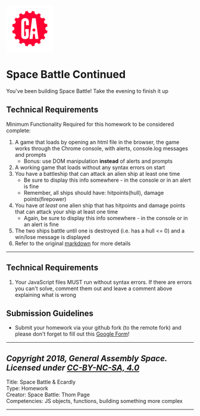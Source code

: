 [![General Assembly Logo](/ga_cog.png)](https://generalassemb.ly)

# Space Battle Continued

You've been building Space Battle! Take the evening to finish it up


## Technical Requirements
Minimum Functionality Required for this homework to be considered complete:
1. A game that loads by opening an html file in the browser, the game works through the Chrome console, with alerts, console.log messages and prompts
    - Bonus: use DOM manipulation **instead** of alerts and prompts
1. A working game that loads without any syntax errors on start
1. You have a battleship that can attack an alien ship at least one time
    - Be sure to display this info somewhere - in the console or in an alert is fine
    - Remember, all ships should have: hitpoints(hull), damage points(firepower)
1. You have _at least_ one alien ship that has hitpoints and damage points that can attack your ship at least one time  
    - Again, be sure to display this info somewhere - in the console or in an alert is fine
1. The two ships battle until one is destroyed (i.e. has a hull <= 0) and a win/lose message is displayed
1. Refer to the original [markdown](../../instructor_notes/space_battle.md) for more details

<hr>

## Technical Requirements
1. Your JavaScript files MUST run without syntax errors. If there are errors you can't solve, comment them out and leave a comment above explaining what is wrong

## Submission Guidelines


- Submit your homework via your github fork (to the remote fork) and please don't forget to fill out this [Google Form](https://docs.google.com/forms/d/e/1FAIpQLSfUPnan89JtgRPEbK7GK2yXfUG18y5zzq3szuiXsQ6Md_Julw/viewform)!

<hr>

*Copyright 2018, General Assembly Space. Licensed under [CC-BY-NC-SA, 4.0](https://creativecommons.org/licenses/by-nc-sa/4.0/)*
---
Title: Space Battle & Ecardly <br>
Type: Homework<br>
Creator: Space Battle: Thom Page<br>
Competencies: JS objects, functions, building something more complex<br>

---

